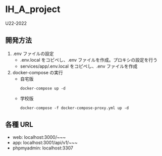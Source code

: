 # IH_A_project

U22-2022

## 開発方法

1. .env ファイルの設定
   - .env.local をコピペし、.env ファイルを作成。プロキシの設定を行う
   - services/app/.env.local をコピペし、.env ファイルを作成
1. docker-compose の実行
	- 自宅版
		```
		docker-compose up -d
		```
	- 学校版
		```
		docker-compose -f docker-compose-proxy.yml up -d
		```

## 各種 URL

- web: localhost:3000/~~~
- app: localhost:3001/api/v1/~~~
- phpmyadmin: localhost:3307
